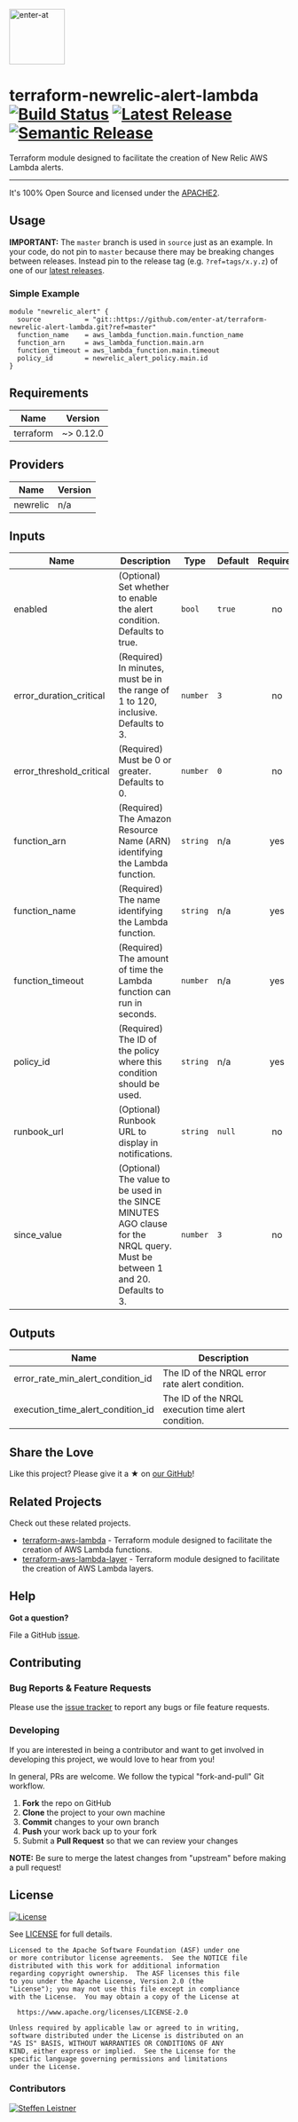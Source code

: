 <!--

  ** DO NOT EDIT THIS FILE
  **
  ** This file was automatically generated by the `build-harness`.
  ** 1) Make all changes to `README.yaml`
  ** 2) Run `make init` (you only need to do this once)
  ** 3) Run`make readme` to rebuild this file.
  **

  -->

[<img src="https://res.cloudinary.com/enter-at/image/upload/v1576145406/static/logo-svg.svg" alt="enter-at" width="100">][website]

# terraform-newrelic-alert-lambda [![Build Status](https://github.com/enter-at/terraform-newrelic-alert-lambda/workflows/Terraform%20Lint/badge.svg)](https://github.com/enter-at/terraform-newrelic-alert-lambda/actions) [![Latest Release](https://img.shields.io/github/release/enter-at/terraform-newrelic-alert-lambda.svg)](https://github.com/enter-at/terraform-newrelic-alert-lambda/releases/latest) [![Semantic Release](https://img.shields.io/badge/%20%20%F0%9F%93%A6%F0%9F%9A%80-semantic--release-e10079.svg)](https://github.com/semantic-release/semantic-release)


Terraform module designed to facilitate the creation of New Relic AWS Lambda alerts.


---


It's 100% Open Source and licensed under the [APACHE2](LICENSE).





## Usage


**IMPORTANT:** The `master` branch is used in `source` just as an example. In your code, do not pin to `master` because there may be breaking changes between releases.
Instead pin to the release tag (e.g. `?ref=tags/x.y.z`) of one of our [latest releases](https://github.com/enter-at/terraform-newrelic-alert-lambda/releases).


### Simple Example

```hcl
module "newrelic_alert" {
  source           = "git::https://github.com/enter-at/terraform-newrelic-alert-lambda.git?ref=master"
  function_name    = aws_lambda_function.main.function_name
  function_arn     = aws_lambda_function.main.arn
  function_timeout = aws_lambda_function.main.timeout
  policy_id        = newrelic_alert_policy.main.id
}
```








## Requirements

| Name | Version |
|------|---------|
| terraform | ~> 0.12.0 |

## Providers

| Name | Version |
|------|---------|
| newrelic | n/a |

## Inputs

| Name | Description | Type | Default | Required |
|------|-------------|------|---------|:--------:|
| enabled | (Optional) Set whether to enable the alert condition. Defaults to true. | `bool` | `true` | no |
| error\_duration\_critical | (Required) In minutes, must be in the range of 1 to 120, inclusive. Defaults to 3. | `number` | `3` | no |
| error\_threshold\_critical | (Required) Must be 0 or greater. Defaults to 0. | `number` | `0` | no |
| function\_arn | (Required) The Amazon Resource Name (ARN) identifying the Lambda function. | `string` | n/a | yes |
| function\_name | (Required) The name identifying the Lambda function. | `string` | n/a | yes |
| function\_timeout | (Required) The amount of time the Lambda function can run in seconds. | `number` | n/a | yes |
| policy\_id | (Required) The ID of the policy where this condition should be used. | `string` | n/a | yes |
| runbook\_url | (Optional) Runbook URL to display in notifications. | `string` | `null` | no |
| since\_value | (Optional) The value to be used in the SINCE <X> MINUTES AGO clause for the NRQL query. Must be between 1 and 20. Defaults to 3. | `number` | `3` | no |

## Outputs

| Name | Description |
|------|-------------|
| error\_rate\_min\_alert\_condition\_id | The ID of the NRQL error rate alert condition. |
| execution\_time\_alert\_condition\_id | The ID of the NRQL execution time alert condition. |




## Share the Love

Like this project?
Please give it a ★ on [our GitHub](https://github.com/enter-at/terraform-newrelic-alert-lambda)!


## Related Projects

Check out these related projects.

- [terraform-aws-lambda](https://github.com/enter-at/terraform-aws-lambda) - Terraform module designed to facilitate the creation of AWS Lambda functions.
- [terraform-aws-lambda-layer](https://github.com/enter-at/terraform-aws-lambda-layer) - Terraform module designed to facilitate the creation of AWS Lambda layers.



## Help

**Got a question?**

File a GitHub [issue](https://github.com/enter-at/terraform-newrelic-alert-lambda/issues).

## Contributing

### Bug Reports & Feature Requests

Please use the [issue tracker](https://github.com/enter-at/terraform-newrelic-alert-lambda/issues) to report any bugs or file feature requests.

### Developing

If you are interested in being a contributor and want to get involved in developing this project, we would love to hear from you!

In general, PRs are welcome. We follow the typical "fork-and-pull" Git workflow.

 1. **Fork** the repo on GitHub
 2. **Clone** the project to your own machine
 3. **Commit** changes to your own branch
 4. **Push** your work back up to your fork
 5. Submit a **Pull Request** so that we can review your changes

**NOTE:** Be sure to merge the latest changes from "upstream" before making a pull request!





## License

[![License](https://img.shields.io/badge/License-Apache%202.0-blue.svg)](https://opensource.org/licenses/Apache-2.0)

See [LICENSE](LICENSE) for full details.

    Licensed to the Apache Software Foundation (ASF) under one
    or more contributor license agreements.  See the NOTICE file
    distributed with this work for additional information
    regarding copyright ownership.  The ASF licenses this file
    to you under the Apache License, Version 2.0 (the
    "License"); you may not use this file except in compliance
    with the License.  You may obtain a copy of the License at

      https://www.apache.org/licenses/LICENSE-2.0

    Unless required by applicable law or agreed to in writing,
    software distributed under the License is distributed on an
    "AS IS" BASIS, WITHOUT WARRANTIES OR CONDITIONS OF ANY
    KIND, either express or implied.  See the License for the
    specific language governing permissions and limitations
    under the License.




### Contributors

[![Steffen Leistner][sleistner_avatar]][sleistner_homepage]

  [sleistner_homepage]: https://github.com/sleistner
  [sleistner_avatar]: https://res.cloudinary.com/enter-at/image/fetch/f_png,r_max,w_100,h_100,c_thumb/https://github.com/sleistner.png



  [website]: https://github.com/enter-at
